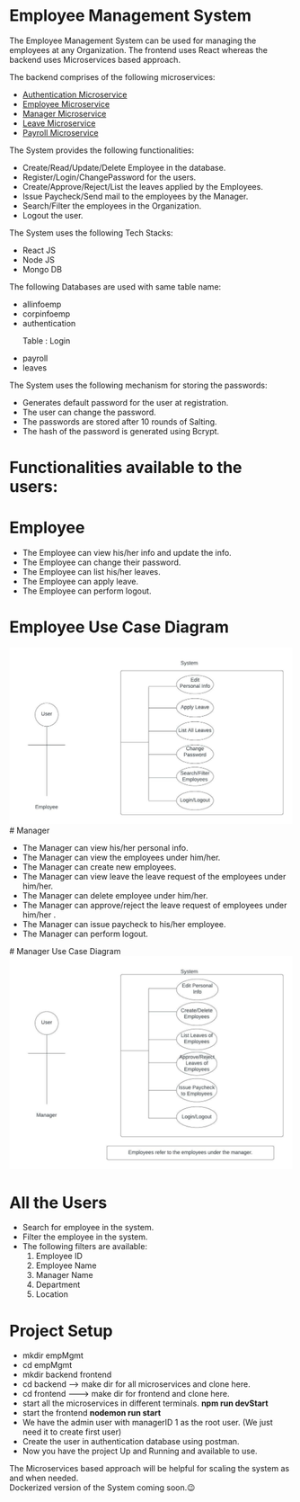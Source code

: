 # Employee Management System

The Employee Management System can be used for managing the employees at any Organization.
The frontend uses React whereas the backend uses Microservices based approach.

The backend comprises of the following microservices:
<ul>
  <li> <a href="https://github.com/sat5297/authMicroservice" target="_blank"> Authentication Microservice </a></li>
  <li> <a href="https://github.com/sat5297/employeeMicroservice" target="_blank"> Employee Microservice </a></li>
  <li> <a href="https://github.com/sat5297/managerMicroservice" target="_blank"> Manager Microservice </a></li>
  <li> <a href="https://github.com/sat5297/leaveMicroservice" target="_blank"> Leave Microservice </a></li>
  <li> <a href="https://github.com/sat5297/payrollMicroservice" target="_blank"> Payroll Microservice </a></li>
</ul>

The System provides the following functionalities:
<ul>
    <li>Create/Read/Update/Delete Employee in the database.</li>
    <li>Register/Login/ChangePassword for the users.</li>
    <li>Create/Approve/Reject/List the leaves applied by the Employees.</li>
    <li>Issue Paycheck/Send mail to the employees by the Manager.</li>
    <li>Search/Filter the employees in the Organization.</li>
    <li>Logout the user.
</ul>

The System uses the following Tech Stacks:
<ul>
    <li>React JS</li>
    <li>Node JS</li>
    <li>Mongo DB</li>
</ul>

The following Databases are used with same table name:
<ul>
    <li>allinfoemp</li>
    <li>corpinfoemp</li>
    <li>authentication <p> Table : Login </p> </li>
    <li>payroll</li>
    <li>leaves</li>
</ul>
   
The System uses the following mechanism for storing the passwords:
<ul>
    <li>Generates default password for the user at registration.</li>
    <li>The user can change the password.</li>
    <li>The passwords are stored after 10 rounds of Salting.</li>
    <li>The hash of the password is generated using Bcrypt.</li>
</ul>

# Functionalities available to the users:

  # Employee
<ul>
    <li>The Employee can view his/her info and update the info.</li>
    <li>The Employee can change their password.</li>
    <li>The Employee can list his/her leaves.</li>
    <li>The Employee can apply leave.</li>
    <li>The Employee can perform logout.</li>
</ul>

 # Employee Use Case Diagram
  <img src="https://github.com/sat5297/frontendManagementSystem/blob/master/EmployeeUseCase.jpeg" alt="Employee Use Case Diagram">
 # Manager
<ul>
    <li>The Manager can view his/her personal info.</li>
    <li>The Manager can view the employees under him/her.</li>
    <li>The Manager can create new employees.</li>
    <li>The Manager can view leave the leave request of the employees under him/her.</li>
    <li>The Manager can delete employee under him/her.</li>
    <li>The Manager can approve/reject the leave request of employees under him/her .</li>
    <li>The Manager can issue paycheck to his/her employee.</li>
    <li>The Manager can perform logout.</li>
</ul>
# Manager Use Case Diagram
  <img src="https://github.com/sat5297/frontendManagementSystem/blob/master/ManagerUseCase.jpeg" alt="Employee Use Case Diagram">


# All the Users
  <ul>
    <li>Search for employee in the system.</li>
    <li>Filter the employee in the system.</li>
    <li>The following filters are available:
      <ol>
        <li>Employee ID</li>
        <li>Employee Name</li>
        <li>Manager Name</li>
        <li>Department</li>
        <li>Location</li>
      </ol>
    </li>
  </ul>  
  
  # Project Setup
  <ul>
    <li>mkdir empMgmt </li>
    <li>cd empMgmt </li>
    <li>mkdir backend frontend</li>
    <li>cd backend --> make dir for all microservices and clone here.</li>
    <li>cd frontend ---> make dir for frontend and clone here.</li>
    <li> start all the microservices in different terminals. <b> npm run devStart</b></li>
    <li> start the frontend <b> nodemon run start </b> </li>
    <li> We have the admin user with managerID 1 as the root user. (We just need it to create first user)</li>
    <li> Create the user in authentication database using postman. </li>
    <li> Now you have the project Up and Running and available to use.</li>
  </ul>
    
    
The Microservices based approach will be helpful for scaling the system as and when needed. <br/>
Dockerized version of the System coming soon.😉️

